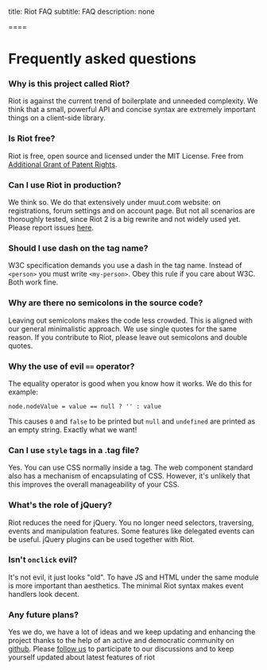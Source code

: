 
title: Riot FAQ
subtitle: FAQ
description: none

====

# Frequently asked questions

### Why is this project called Riot?
Riot is against the current trend of boilerplate and unneeded complexity. We think that a small, powerful API and concise syntax are extremely important things on a client-side library.


### Is Riot free?
Riot is free, open source and licensed under the MIT License. Free from [Additional Grant of Patent Rights](https://github.com/facebook/react/blob/master/PATENTS).


### Can I use Riot in production?
We think so. We do that extensively under muut.com website: on registrations, forum settings and on account page. But not all scenarios are thoroughly tested, since Riot 2 is a big rewrite and not widely used yet. Please report issues [here](https://github.com/riot/riot/issues).


### Should I use dash on the tag name?
W3C specification demands you use a dash in the tag name. Instead of `<person>` you must write `<my-person>`. Obey this rule if you care about W3C. Both work fine.


### Why are there no semicolons in the source code?
Leaving out semicolons makes the code less crowded. This is aligned with our general minimalistic approach. We use single quotes for the same reason. If you contribute to Riot, please leave out semicolons and double quotes.

### Why the use of evil `==` operator?
The equality operator is good when you know how it works. We do this for example:

`node.nodeValue = value == null ? '' : value`

This causes `0` and `false` to be printed but `null` and `undefined` are printed as an empty string. Exactly what we want!


### Can I use `style` tags in a .tag file?
Yes. You can use CSS normally inside a tag. The web component standard also has a mechanism of encapsulating of CSS. However, it's unlikely that this improves the overall manageability of your CSS.


### What's the role of jQuery?
Riot reduces the need for jQuery. You no longer need selectors, traversing, events and manipulation features. Some features like delegated events can be useful. jQuery plugins can be used together with Riot.


### Isn't `onclick` evil?
It's not evil, it just looks "old". To have JS and HTML under the same module is more important than aesthetics. The minimal Riot syntax makes event handlers look decent.

### Any future plans?

Yes we do, we have a lot of ideas and we keep updating and enhancing the project thanks to the help of an active and democratic community on [github](https://github.com/riot). Please [follow us](https://github.com/riot/riot) to participate to our discussions and to keep yourself updated about latest features of riot

